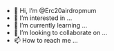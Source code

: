 - 👋 Hi, I’m @Erc20airdropmum
- 👀 I’m interested in ...
- 🌱 I’m currently learning ...
- 💞️ I’m looking to collaborate on ...
- 📫 How to reach me ...

<!---
Erc20airdropmum/Erc20airdropmum is a ✨ special ✨ repository because its `README.md` (this file) appears on your GitHub profile.
You can click the Preview link to take a look at your changes.
--->
